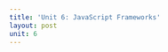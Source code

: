 ```yaml
---
title: 'Unit 6: JavaScript Frameworks'
layout: post
unit: 6
---
```



<!-- 2 weeks  -->
<!-- **** | Lab 5 Due <br> Lab 6 Out | -->

 <!-- **JavaScript Frameworks**, cont'd | Lab 6 Due <br> Lab 7 Out | -->